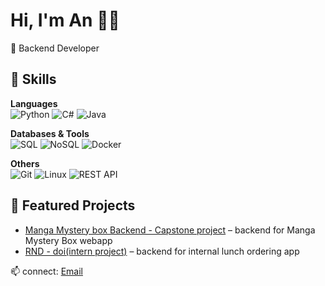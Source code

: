 # Hi, I'm An 👨‍💻
🔹 Backend Developer


## 🚀 Skills
**Languages**  
![Python](https://img.shields.io/badge/Python-3776AB?logo=python&logoColor=white)
![C#](https://img.shields.io/badge/C%23-239120?logo=c-sharp&logoColor=white)
![Java](https://img.shields.io/badge/Java-007396?logo=openjdk&logoColor=white)

**Databases & Tools**  
![SQL](https://img.shields.io/badge/SQL-4479A1?logo=postgresql&logoColor=white)
![NoSQL](https://img.shields.io/badge/NoSQL-4DB33D?logo=mongodb&logoColor=white)
![Docker](https://img.shields.io/badge/Docker-2496ED?logo=docker&logoColor=white)

**Others**  
![Git](https://img.shields.io/badge/Git-F05032?logo=git&logoColor=white)
![Linux](https://img.shields.io/badge/Linux-FCC624?logo=linux&logoColor=black)
![REST API](https://img.shields.io/badge/REST-02569B?logo=api&logoColor=white)

## 🌟 Featured Projects
- [Manga Mystery box Backend - Capstone project](https://github.com/khai-npm/sep490_manga_mystery_box_pybe) – backend for Manga Mystery Box webapp
- [RND - doi(intern project)](https://github.com/khai-npm/rnd-doi) – backend for internal lunch ordering app

📫 connect: [Email](manhkhai2606@gmail.com)
